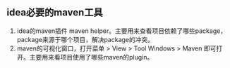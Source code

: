## idea必要的maven工具



1. idea的maven插件 maven helper。主要用来查看项目依赖了哪些package，package来源于哪个项目，解决package的冲突。
2. maven的可视化窗口，打开菜单 > View > Tool Windows > Maven 即可打开。主要用来看项目使用了哪些maven的plugin。